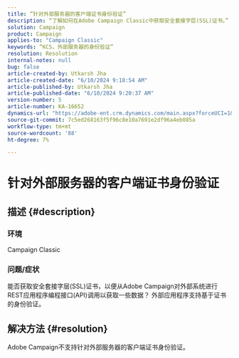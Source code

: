```yaml
---
title: “针对外部服务器的客户端证书身份验证”
description: “了解如何在Adobe Campaign Classic中获取安全套接字层(SSL)证书。”
solution: Campaign
product: Campaign
applies-to: "Campaign Classic"
keywords: “KCS，外部服务器的身份验证”
resolution: Resolution
internal-notes: null
bug: false
article-created-by: Utkarsh Jha
article-created-date: "6/10/2024 9:18:54 AM"
article-published-by: Utkarsh Jha
article-published-date: "6/10/2024 9:20:37 AM"
version-number: 5
article-number: KA-16652
dynamics-url: "https://adobe-ent.crm.dynamics.com/main.aspx?forceUCI=1&pagetype=entityrecord&etn=knowledgearticle&id=43889171-0a27-ef11-840a-6045bd026b83"
source-git-commit: 7c5ed268163f5f96c8e10a7691e2df96a4eb085a
workflow-type: tm+mt
source-wordcount: '88'
ht-degree: 7%

---
```


# 针对外部服务器的客户端证书身份验证

## 描述 {#description}


### <b>环境</b>

Campaign Classic



### <b>问题/症状</b>

能否获取安全套接字层(SSL)证书，以便从Adobe Campaign对外部系统进行REST应用程序编程接口(API)调用以获取一些数据？ 外部应用程序支持基于证书的身份验证。


## 解决方法 {#resolution}

Adobe Campaign不支持针对外部服务器的客户端证书身份验证。